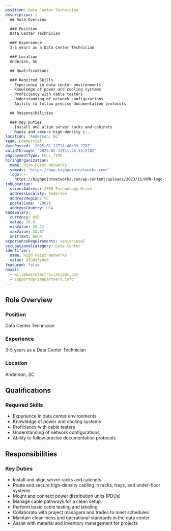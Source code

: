 ```yaml
---
position: Data Center Technician
description: |-
  ## Role Overview

  ### Position
  Data Center Technician

  ### Experience
  3-5 years as a Data Center Technician

  ### Location
  Anderson, SC

  ## Qualifications

  ### Required Skills
  - Experience in data center environments
  - Knowledge of power and cooling systems
  - Proficiency with cable testers
  - Understanding of network configurations
  - Ability to follow precise documentation protocols

  ## Responsibilities

  ### Key Duties
  - Install and align server racks and cabinets
  - Route and secure high-density c...
location: 'Anderson, SC'
team: Commercial
datePosted: '2025-01-12T11:46:33.278Z'
validThrough: '2025-02-11T11:46:33.278Z'
employmentType: FULL_TIME
hiringOrganization:
  name: High Point Networks
  sameAs: 'https://www.highpointnetworks.com/'
  logo: >-
    https://highpointnetworks.com/wp-content/uploads/2023/11/HPN-logo-fullColor-rgb.svg
jobLocation:
  streetAddress: 2508 Technology Drive
  addressLocality: Anderson
  addressRegion: SC
  postalCode: '29621'
  addressCountry: USA
baseSalary:
  currency: USD
  value: 29.9
  minValue: 26.12
  maxValue: 33.67
  unitText: HOUR
experienceRequirements: seniorLevel
occupationalCategory: Data Center
identifier:
  name: High Point Networks
  value: HIGHd3y4e0
featured: false
email:
  - will@bestelectricianjobs.com
  - support@primepartners.info
---
```




## Role Overview

### Position
Data Center Technician

### Experience
3-5 years as a Data Center Technician

### Location
Anderson, SC

## Qualifications

### Required Skills
- Experience in data center environments
- Knowledge of power and cooling systems
- Proficiency with cable testers
- Understanding of network configurations
- Ability to follow precise documentation protocols

## Responsibilities

### Key Duties
- Install and align server racks and cabinets
- Route and secure high-density cabling in racks, trays, and under-floor systems
- Mount and connect power distribution units (PDUs)
- Manage cable pathways for a clean setup
- Perform basic cable testing and labeling
- Collaborate with project managers and trades to meet schedules
- Maintain cleanliness and operational standards in the data center
- Assist with material and inventory management for projects